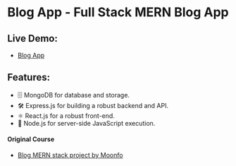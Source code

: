 # Blog App - Full Stack MERN Blog App

## Live Demo:

- [Blog App]()

## Features:

- 🗄️ MongoDB for database and storage.
- 🛠️ Express.js for building a robust backend and API.
- ⚛️ React.js for a robust front-end.
- 🚀 Node.js for server-side JavaScript execution.

#### Original Course

- [Blog MERN stack project by Moonfo](https://www.youtube.com/playlist?list=PLhaS1k1mPiCO878vo-9xFJAlUfcz9dMv2)
